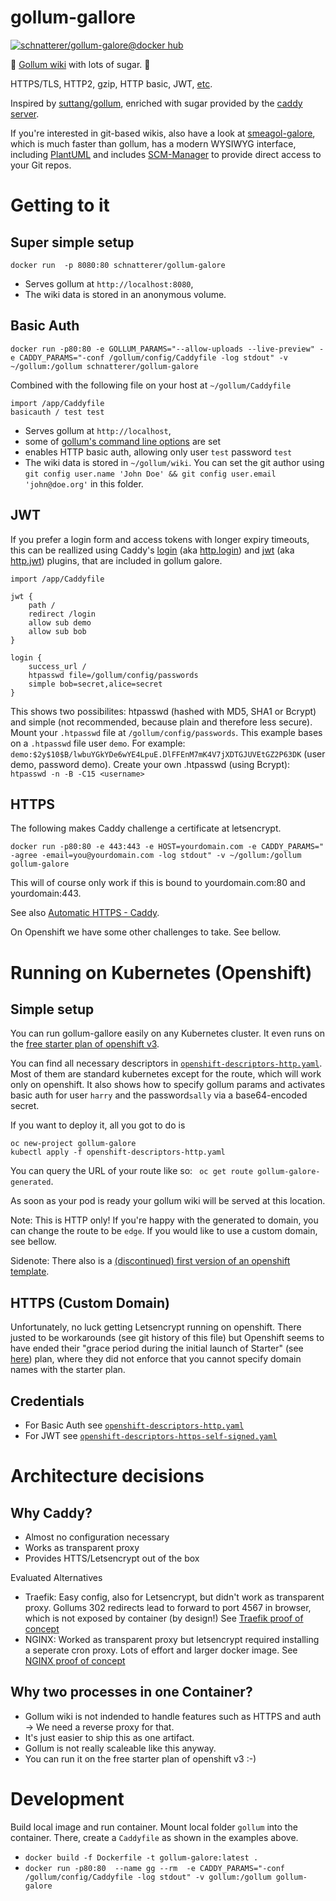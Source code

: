 # gollum-gallore
[![schnatterer/gollum-galore@docker hub](https://images.microbadger.com/badges/image/schnatterer/gollum-galore.svg)](https://hub.docker.com/r/schnatterer/gollum-galore/)

🍬 [Gollum wiki](https://github.com/gollum) with lots of sugar. 🍬

HTTPS/TLS, HTTP2, gzip, HTTP basic, JWT, [etc](https://caddyserver.com/docs).

Inspired by [suttang/gollum](https://github.com/suttang/docker-gollum), enriched with sugar provided by the [caddy server](https://caddyserver.com/features).

If you're interested in git-based wikis, also have a look at [smeagol-galore](https://github.com/schnatterer/smeagol-galore), which is much faster than gollum, has a modern WYSIWYG interface, including [PlantUML](http://plantuml.com/) and includes [SCM-Manager](https://www.scm-manager.org/) to provide direct access to your Git repos.

# Getting to it

## Super simple setup

`docker run  -p 8080:80 schnatterer/gollum-galore`

* Serves gollum at `http://localhost:8080`,
* The wiki data is stored in an anonymous volume.

## Basic Auth

`docker run -p80:80 -e GOLLUM_PARAMS="--allow-uploads --live-preview" -e CADDY_PARAMS="-conf /gollum/config/Caddyfile -log stdout" -v ~/gollum:/gollum schnatterer/gollum-galore`

Combined with the following file on your host at `~/gollum/Caddyfile`
```
import /app/Caddyfile
basicauth / test test
```

* Serves gollum at `http://localhost`,
* some of [gollum's command line options](https://github.com/gollum/gollum#configuration) are set
* enables HTTP basic auth, allowing only user `test` password `test`
*  The wiki data is stored in `~/gollum/wiki`.
You can set the git author using `git config user.name 'John Doe' && git config user.email 'john@doe.org'` in this folder.

## JWT

If you prefer a login form and access tokens with longer expiry timeouts, this can be reallized using Caddy's [login](https://github.com/tarent/loginsrv/tree/master/caddy) (aka [http.login](https://caddyserver.com/docs/http.login)) and [jwt](https://github.com/BTBurke/caddy-jwt) (aka [http.jwt](https://caddyserver.com/docs/http.jwt)) plugins, that are included in gollum galore.

```
import /app/Caddyfile

jwt {
    path /
    redirect /login
    allow sub demo
    allow sub bob
}

login {
    success_url /
    htpasswd file=/gollum/config/passwords
    simple bob=secret,alice=secret
}
```
This shows two possibilites: htpasswd (hashed with MD5, SHA1 or Bcrypt) and simple (not recommended, because plain and therefore less secure).
Mount your `.htpasswd` file at `/gollum/config/passwords`. This example bases on a `.htpasswd` file user `demo`. For example: `demo:$2y$10$B/lwbuYGkYDe6wYE4LpuE.DlFFEnM7mK4V7jXDTGJUVEtGZ2P63DK` (user demo, password demo).
Create your own .htpasswd (using Bcrypt): ` htpasswd -n -B -C15 <username>`

## HTTPS

The following makes Caddy challenge a certificate at letsencrypt.

`docker run -p80:80 -e 443:443 -e HOST=yourdomain.com -e CADDY_PARAMS=" -agree -email=you@yourdomain.com -log stdout" -v ~/gollum:/gollum gollum-galore`

This will of course only work if this is bound to yourdomain.com:80 and yourdomain:443.

See also [Automatic HTTPS - Caddy](https://caddyserver.com/docs/automatic-https).

On Openshift we have some other challenges to take. See bellow.

# Running on Kubernetes (Openshift)

## Simple setup

You can run gollum-gallore easily on any Kubernetes cluster. It even runs on the [free starter plan of openshift v3](https://www.openshift.com/pricing/index.html).

You can find all necessary descriptors in [`openshift-descriptors-http.yaml`](openshift-descriptors-http.yaml). Most of them are standard kubernetes except for the route, which will work only on openshift.
It also shows how to specify gollum params and activates basic auth for user `harry` and the password`sally` via a base64-encoded secret.

If you want to deploy it, all you got to do is
```
oc new-project gollum-galore
kubectl apply -f openshift-descriptors-http.yaml
```

You can query the URL of your route like so: ` oc get route gollum-galore-generated`.

As soon as your pod is ready your gollum wiki will be served at this location.

Note: This is HTTP only! If you're happy with the generated to domain, you can change the route to be `edge`. If you would like to use a custom domain, see bellow.

Sidenote: There also is a [(discontinued) first version of an openshift template](https://github.com/schnatterer/gollum-galore/blob/59cae8ca93d127bed8efbe22d04c6b32860400dd/openshift-template.yaml).

## HTTPS (Custom Domain)

Unfortunately, no luck getting Letsencrypt running on openshift. There justed to be workarounds (see git history of this file) but Openshift seems to have ended their "grace period during the initial launch of Starter" (see [here](https://www.queryxchange.com/q/27_47104454/openshift-online-v3-adding-new-route-gives-forbidden-error/)) plan, where they did not enforce that you cannot specify domain names with the starter plan.

## Credentials

* For Basic Auth see [`openshift-descriptors-http.yaml`](openshift-descriptors-http.yaml)
* For JWT see [`openshift-descriptors-https-self-signed.yaml`](openshift-descriptors-https-self-signed.yaml)

# Architecture decisions

## Why Caddy?
* Almost no configuration necessary
* Works as transparent proxy
* Provides HTTS/Letsencrypt out of the box

Evaluated Alternatives
* Traefik: Easy config, also for Letsencrypt, but didn't work as transparent proxy. Gollums 302 redirects lead to forward to port 4567 in browser, which is not exposed by container (by design!) See [Traefik proof of concept](https://github.com/schnatterer/gollum-galore/tree/traefik)
* NGINX: Worked as transparent proxy but letsencrypt required installing a seperate cron proxy. Lots of effort and larger docker image. See [NGINX proof of concept](https://github.com/schnatterer/gollum-galore/tree/nginx)


## Why two processes in one Container?
* Gollum wiki is not indended to handle features such as HTTPS and auth -> We need a reverse proxy for that.
* It's just easier to ship this as one artifact.
* Gollum is not really scaleable like this anyway.
* You can run it on the free starter plan of openshift v3 :-)

# Development

Build local image and run container. Mount local folder `gollum` into the container. There, create a `Caddyfile` as shown in the examples above.

* `docker build -f Dockerfile -t gollum-galore:latest .`
* `docker run -p80:80  --name gg --rm  -e CADDY_PARAMS="-conf /gollum/config/Caddyfile -log stdout" -v gollum:/gollum gollum-galore`

